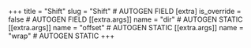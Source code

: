 +++
title = "Shift"
slug = "Shift" # AUTOGEN FIELD
[extra]
is_override = false # AUTOGEN FIELD
[[extra.args]]
name = "dir" # AUTOGEN STATIC
[[extra.args]]
name = "offset" # AUTOGEN STATIC
[[extra.args]]
name = "wrap" # AUTOGEN STATIC
+++